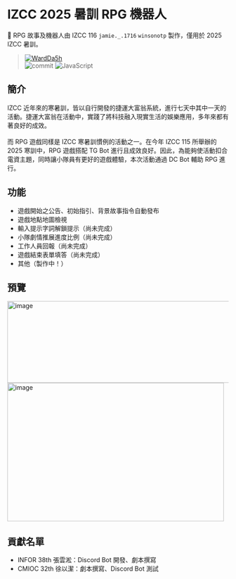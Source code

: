 # IZCC 2025 暑訓 RPG 機器人
🧩 RPG 故事及機器人由 IZCC 116 `jamie._.1716` `winsonotp` 製作，僅用於 2025 IZCC 暑訓。
> [![WardDa5h](https://github-readme-stats.vercel.app/api/pin/?username=INFOROTP&repo=IZCC-2025-Summer-RPG&show_icons=true&bg_color=FFFFFF&title_color=000000&text_color=808080&icon_color=2E8B57&count_private=true&border_color=708090&border_radius=10)](https://github.com/INFOROTP/IZCC-2025-Summer-RPG)  
> ![commit](https://img.shields.io/github/last-commit/INFOROTP/IZCC-2025-Summer-RPG?color=%23181717&logo=GitHub&style=for-the-badge)
> ![JavaScript](https://img.shields.io/badge/JavaScript-yellow?style=for-the-badge&logo=JavaScript) 
## 簡介
IZCC 近年來的寒暑訓，皆以自行開發的捷運大富翁系統，進行七天中其中一天的活動。捷運大富翁在活動中，實踐了將科技融入現實生活的娛樂應用，多年來都有著良好的成效。<br><br>
而 RPG 遊戲同樣是 IZCC 寒暑訓慣例的活動之一。在今年 IZCC 115 所舉辦的 2025 寒訓中，RPG 遊戲搭配 TG Bot 進行且成效良好。因此，為能夠使活動扣合電資主題，同時讓小隊員有更好的遊戲體驗，本次活動通過 DC Bot 輔助 RPG 進行。
## 功能
- 遊戲開始之公告、初始指引、背景故事指令自動發布
- 遊戲地點地圖檢視
- 輸入提示字詞解鎖提示（尚未完成）
- 小隊劇情推展進度比例（尚未完成）
- 工作人員回報（尚未完成）
- 遊戲結束表單填答（尚未完成）
- 其他（製作中！）
## 預覽
<img width="534" height="186" alt="image" src="https://github.com/user-attachments/assets/35a8f8e4-df77-431c-b714-1efdc6189031" />
<img width="493" height="315" alt="image" src="https://github.com/user-attachments/assets/f7c52fa6-78d4-4e01-9fb1-98d02831397b" />

## 貢獻名單
- INFOR 38th 張雲淞：Discord Bot 開發、劇本撰寫
- CMIOC 32th 徐以潔：劇本撰寫、Discord Bot 測試
